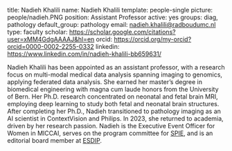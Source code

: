 title: Nadieh Khalili
name: Nadieh Khalili
template: people-single
picture: people/nadieh.PNG
position: Assistant Professor
active: yes
groups: diag, pathology
default_group: pathology
email: nadieh.khalili@radboudumc.nl
type: faculty
scholar: https://scholar.google.com/citations?user=xMM4GdgAAAAJ&hl=en
orcid: https://orcid.org/my-orcid?orcid=0000-0002-2255-0332
linkedin: https://www.linkedin.com/in/nadieh-khalili-bb659631/

Nadieh Khalili has been appointed as an assistant professor, with a research focus on multi-modal medical data analysis spanning imaging to genomics, applying federated data analysis. She earned her master’s degree in biomedical engineering with magna cum laude honors from the University of Bern. Her Ph.D. research concentrated on neonatal and fetal brain MRI, employing deep learning to study both fetal and neonatal brain structures. After completing her Ph.D., Nadieh transitioned to pathology imaging as an AI scientist in ContextVision and Philips. In 2023, she returned to academia, driven by her research passion. Nadieh is the Executive Event Officer for Women in MICCAI, serves on the program committee for [SPIE](https://spie.org/MI/conferencedetails/digital-and-computational-pathology?SSO=1), and is an editorial board member at [ESDIP](https://digitalpathologysociety.org/).






